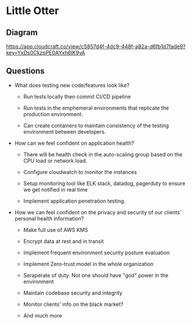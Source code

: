 # Little Otter


## Diagram
 

https://app.cloudcraft.co/view/c5857d4f-4dc9-448f-a82a-d6fb1d7fade9?key=YxDs0CkzpPE0AYxh6IK9yA

 

## Questions


-   What does testing new code/features look like?

     - Run tests locally then commit CI/CD pipeline

     - Run tests in the emphemeral environments that replicate the production environment.

     - Can create containers to maintain consistency of the testing environment between developers.


-   How can we feel confident on application health?

     - There will be health check in the auto-scaling group based on the CPU load or network load.

     - Configure cloudwatch to monitor the instances

     - Setup monitoring tool like ELK stack, datadog, pagerduty to ensure we get notified in real time

     - Implement application penetration testing.

-   How we can feel confident on the privacy and security of our clients' personal health information?

    - Make full use of AWS KMS

    - Encrypt data at rest and in transit

    - Implement frequent environment security posture evaluation

    - Implement Zero-trust model in the whole organization

    - Seraperate of duty. Not one should have "god" power in the environment

    - Maintain codebase security and integrity

    - Monitor clients' info on the black market? 
    - And much more






